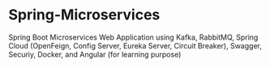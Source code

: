 # Spring-Microservices
Spring Boot Microservices Web Application using Kafka, RabbitMQ, Spring Cloud (OpenFeign, Config Server, Eureka Server, Circuit Breaker), Swagger, Securiy, Docker, and Angular (for learning purpose)
